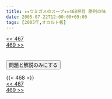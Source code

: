 ```yaml
---
title: ★★ウミガメのスープ★★468杯目 勝利の味
date: 2005-07-22T12:00:00+09:00
tags: [2005年,オカルト板]
---
```

<div class="th_left"><a href="../467"><< 467</a></div>
<div class="th_right"><a href="../469">469 >></a></div>
<br><br>
<script src="../../js/cupsoup.js"></script>
<form>
<input type="button" value="問題と解説のみにする" onClick="toggleCupsoup()">
</form>
{{< 468 >}}
<div class="th_left"><a href="../467"><< 467</a></div>
<div class="th_right"><a href="../469">469 >></a></div>